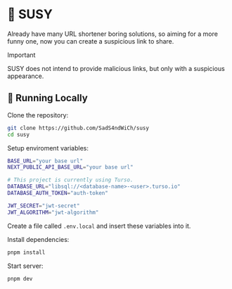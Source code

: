 # 🍪 SUSY

Already have many URL shortener boring solutions, so aiming for a more funny one, now you can create a suspicious link to share.

> [!IMPORTANT]
> SUSY does not intend to provide malicious links, but only with a suspicious appearance.

## 🥁 Running Locally

Clone the repository:

```bash
git clone https://github.com/SadS4ndWiCh/susy
cd susy
```

Setup enviroment variables:

```bash
BASE_URL="your base url"
NEXT_PUBLIC_API_BASE_URL="your base url"

# This project is currently using Turso.
DATABASE_URL="libsql://<database-name>-<user>.turso.io"
DATABASE_AUTH_TOKEN="auth-token"

JWT_SECRET="jwt-secret"
JWT_ALGORITHM="jwt-algorithm"
```

Create a file called `.env.local` and insert these variables into it.

Install dependencies:

```bash
pnpm install
```

Start server:

```bash
pnpm dev
```

